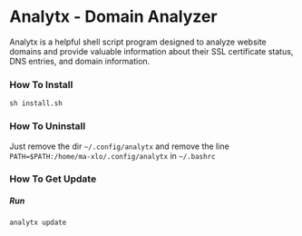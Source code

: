 # Analytx - Domain Analyzer

Analytx is a helpful shell script program designed to analyze website domains and provide valuable information about their SSL certificate status, DNS entries, and domain information. 

### How To Install
```
sh install.sh
```
### How To Uninstall
Just remove the dir `~/.config/analytx` and remove the line `PATH=$PATH:/home/ma-xlo/.config/analytx` in `~/.bashrc` 

### How To Get Update
##### Run
```
analytx update
```
